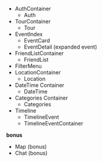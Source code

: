 * AuthContainer
  * Auth
* TourContainer
  * Tour
* EventIndex
  * EventCard
  * EventDetail (expanded event)
* FriendListContainer
  * FriendList
* FilterMenu
* LocationContainer
  * Location
* DateTime Container
  * DateTime
* Categories Container
  * Categories
* Timeline
  * TimelineEvent
  * TimelineEventContainer


__bonus__  

* Map (bonus)
* Chat (bonus)

